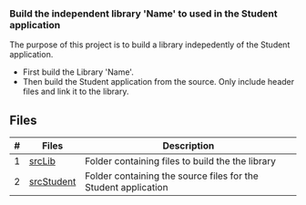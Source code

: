 ### Build the independent library 'Name' to used in the Student application

The purpose of this project is to build a library indepedently of the Student application. 

- First build the Library 'Name'. 
- Then build the Student application from the source. Only include header files and link it to the library.

## Files

|   #   | Files                   | Description                                                     |
| :---: | ------------------------|---------------------------------------------------------------- |
|   1   | [srcLib](srcLib)        | Folder containing files to build the the library                |
|   2   | [srcStudent](srcStudent)| Folder containing the source files for the Student application  |
